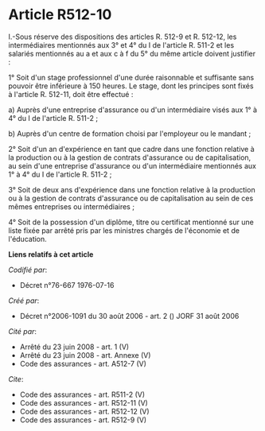 # Article R512-10

I.-Sous réserve des dispositions des articles R. 512-9 et R. 512-12, les intermédiaires mentionnés aux 3° et 4° du I de
l'article R. 511-2 et les salariés mentionnés au a et aux c à f du 5° du même article doivent justifier : 

1° Soit d'un stage professionnel d'une durée raisonnable et suffisante sans pouvoir être inférieure à 150 heures. Le stage,
dont les principes sont fixés à l'article R. 512-11, doit être effectué : 

a) Auprès d'une entreprise d'assurance ou d'un intermédiaire visés aux 1° à 4° du I de l'article R. 511-2 ; 

b) Auprès d'un centre de formation choisi par l'employeur ou le mandant ; 

2° Soit d'un an d'expérience en tant que cadre dans une fonction relative à la production ou à la gestion de contrats
d'assurance ou de capitalisation, au sein d'une entreprise d'assurance ou d'un intermédiaire mentionnés aux 1° à 4° du I de
l'article R. 511-2 ; 

3° Soit de deux ans d'expérience dans une fonction relative à la production ou à la gestion de contrats d'assurance ou de
capitalisation au sein de ces mêmes entreprises ou intermédiaires ; 

4° Soit de la possession d'un diplôme, titre ou certificat mentionné sur une liste fixée par arrêté pris par les ministres
chargés de l'économie et de l'éducation.

**Liens relatifs à cet article**

_Codifié par_:

  - Décret n°76-667 1976-07-16

_Créé par_:

  - Décret n°2006-1091 du 30 août 2006 - art. 2 () JORF 31 août 2006

_Cité par_:

  - Arrêté du 23 juin 2008 - art. 1 (V)
  - Arrêté du 23 juin 2008 - art. Annexe (V)
  - Code des assurances - art. A512-7 (V)

_Cite_:

  - Code des assurances - art. R511-2 (V)
  - Code des assurances - art. R512-11 (V)
  - Code des assurances - art. R512-12 (V)
  - Code des assurances - art. R512-9 (V)

